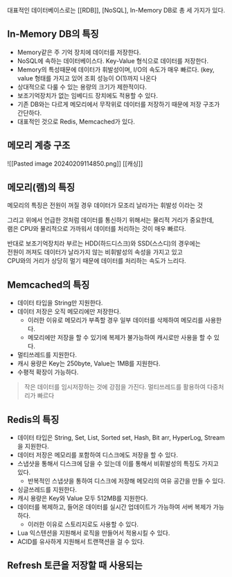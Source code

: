 대표적인 데이터베이스로는 [[RDB]], [NoSQL], In-Memory DB로 총 세 가지가 있다.

## In-Memory DB의 특징

- Memory같은 주 기억 장치에 데이터를 저장한다.
- NoSQL에 속하는 데이터베이스다. Key-Value 형식으로 데이터를 저장한다.
- Memory의 특성때문에 데이터가 휘발성이며, I/O의 속도가 매우 빠르다. (key, value 형태를 가지고 있어 조회 성능이 O(1)까지 나온다
- 상대적으로 다룰 수 있는 용량의 크기가 제한적이다.
- 보조기억장치가 없는 임베디드 장치에도 적용할 수 있다.
- 기존 DB와는 다르게 메모리에서 무작위로 데이터를 저장하기 때문에 저장 구조가 간단하다.  
- 대표적인 것으로 Redis, Memcached가 있다.
## 메모리 계층 구조
![[Pasted image 20240209114850.png]]
[[캐싱]]
## 메모리(램)의 특징

메모리의 특징은 전원이 꺼질 경우 데이터가 모조리 날라가는 휘발성 이라는 것

그리고 위에서 언급한 것처럼 데이터를 통신하기 위해서는 물리적 거리가 중요한데,  
램은 CPU와 물리적으로 가까워서 데이터를 처리하는 것이 매우 빠르다.

반대로 보조기억장치라 부르는 HDD(하드디스크)와 SSD(스스디)의 경우에는  
전원이 꺼져도 데이터가 날라가지 않는 비휘발성의 속성을 가지고 있고  
CPU와의 거리가 상당히 멀기 때문에 데이터를 처리하는 속도가 느리다.

## Memcached의 특징
- 데이터 타입을 String만 지원한다.
- 데이터 저장은 오직 메모리에만 저장한다.
    - 이러한 이유로 메모리가 부족할 경우 일부 데이터를 삭제하여 메모리를 사용한다.
    - 메모리에만 저장을 할 수 있기에 복제가 불가능하여 캐시로만 사용을 할 수 있다.
- 멀티쓰레드를 지원한다.
- 캐시 용량은 Key는 250byte, Value는 1MB를 지원한다.
- 수평적 확장이 가능하다.
> 작은 데이터를 임시저장하는 것에 강점을 가진다.
> 멀티쓰레드를 활용하여 다중처리가 빠르다
## Redis의 특징
- 데이터 타입은 String, Set, List, Sorted set, Hash, Bit arr, HyperLog, Stream을 지원한다.
- 데이터 저장은 메모리를 포함하여 디스크에도 저장을 할 수 있다.
- 스냅샷을 통해서 디스크에 담을 수 있는데 이를 통해서 비휘발성의 특징도 가지고 있다.
    - 반복적인 스냅샷을 통하여 디스크에 저장해 메모리의 여유 공간을 만들 수 있다.
- 싱글쓰레드를 지원한다.
- 캐시 용량은 Key와 Value 모두 512MB를 지원한다.
- 데이터를 복제하고, 들어온 데이터를 실시간 업데이트가 가능하여 서버 복제가 가능하다.
    - 이러한 이유로 스토리지로도 사용할 수 있다.
- Lua 익스텐션을 지원해서 로직을 만들어서 적용시킬 수 있다.
- ACID를 유사하게 지원해서 트랜잭션을 걸 수 있다.

## Refresh 토큰을 저장할 때 사용되는 